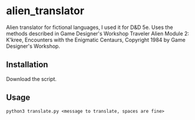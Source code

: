 # alien_translator
Alien translator for fictional languages, I used it for D&D 5e. Uses the methods described in Game Designer's Workshop Traveler Alien Module 2: K'kree, Encounters with the Enigmatic Centaurs, Copyright 1984 by Game Designer's Workshop.

## Installation
Download the script.

## Usage
`python3 translate.py <message to translate, spaces are fine>`
